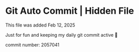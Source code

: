 # Git Auto Commit | Hidden File

This file was added Feb 12, 2025

Just for fun and keeping my daily git commit active 🤪

commit number: 2057041
